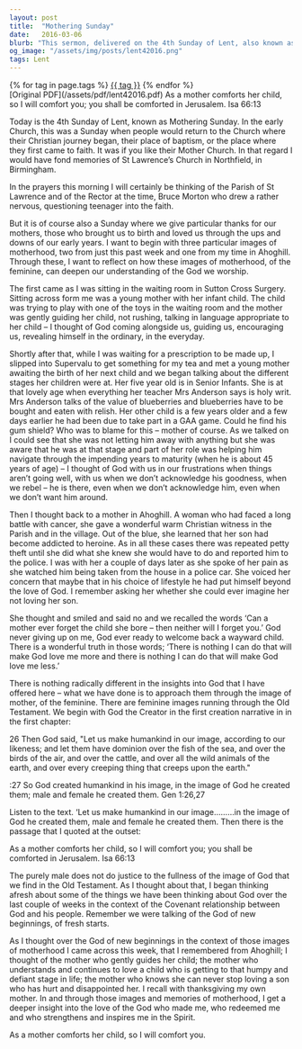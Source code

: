 ```yaml
---
layout: post
title:  "Mothering Sunday"
date:   2016-03-06
blurb: "This sermon, delivered on the 4th Sunday of Lent, also known as Mothering Sunday, explores the feminine aspects of God's love. Drawing from personal experiences and biblical references, the sermon emphasizes the nurturing, understanding, and unending love of God, likened to a mother's love for her child."
og_image: "/assets/img/posts/lent42016.png"
tags: Lent
---    
```

<div class="tag-pills">
    {% for tag in page.tags %}
    <a href="{{ site.baseurl }}/tag/{{ tag | slugify }}" class="tag-pill">{{ tag }}</a>
    {% endfor %}
</div>
[Original PDF](/assets/pdf/lent42016.pdf)
As a mother comforts her child, so I will comfort you; you shall be comforted in Jerusalem. Isa 66:13

Today is the 4th Sunday of Lent, known as Mothering Sunday. In the early Church, this was a Sunday when people would return to the Church where their Christian journey began, their place of baptism, or the place where they first came to faith. It was if you like their Mother Church. In that regard I would have fond memories of St Lawrence’s Church in Northfield, in Birmingham.

In the prayers this morning I will certainly be thinking of the Parish of St Lawrence and of the Rector at the time, Bruce Morton who drew a rather nervous, questioning teenager into the faith.

But it is of course also a Sunday where we give particular thanks for our mothers, those who brought us to birth and loved us through the ups and downs of our early years. I want to begin with three particular images of motherhood, two from just this past week and one from my time in Ahoghill. Through these, I want to reflect on how these images of motherhood, of the feminine, can deepen our understanding of the God we worship.

The first came as I was sitting in the waiting room in Sutton Cross Surgery. Sitting across form me was a young mother with her infant child. The child was trying to play with one of the toys in the waiting room and the mother was gently guiding her child, not rushing, talking in language appropriate to her child – I thought of God coming alongside us, guiding us, encouraging us, revealing himself in the ordinary, in the everyday.

Shortly after that, while I was waiting for a prescription to be made up, I slipped into Supervalu to get something for my tea and met a young mother awaiting the birth of her next child and we began talking about the different stages her children were at. Her five year old is in Senior Infants. She is at that lovely age when everything her teacher Mrs Anderson says is holy writ. Mrs Anderson talks of the value of blueberries and blueberries have to be bought and eaten with relish. Her other child is a few years older and a few days earlier he had been due to take part in a GAA game. Could he find his gum shield? Who was to blame for this – mother of course. As we talked on I could see that she was not letting him away with anything but she was aware that he was at that stage and part of her role was helping him navigate through the impending years to maturity (when he is about 45 years of age) – I thought of God with us in our frustrations when things aren’t going well, with us when we don’t acknowledge his goodness, when we rebel – he is there, even when we don’t acknowledge him, even when we don’t want him around.

Then I thought back to a mother in Ahoghill. A woman who had faced a long battle with cancer, she gave a wonderful warm Christian witness in the Parish and in the village. Out of the blue, she learned that her son had become addicted to heroine. As in all these cases there was repeated petty theft until she did what she knew she would have to do and reported him to the police. I was with her a couple of days later as she spoke of her pain as she watched him being taken from the house in a police car. She voiced her concern that maybe that in his choice of lifestyle he had put himself beyond the love of God. I remember asking her whether she could ever imagine her not loving her son.

She thought and smiled and said no and we recalled the words ‘Can a mother ever forget the child she bore – then neither will I forget you.’ God never giving up on me, God ever ready to welcome back a wayward child. There is a wonderful truth in those words; ‘There is nothing I can do that will make God love me more and there is nothing I can do that will make God love me less.’

There is nothing radically different in the insights into God that I have offered here – what we have done is to approach them through the image of mother, of the feminine. There are feminine images running through the Old Testament. We begin with God the Creator in the first creation narrative in in the first chapter:

26 Then God said, "Let us make humankind in our image, according to our likeness; and let them have dominion over the fish of the sea, and over the birds of the air, and over the cattle, and over all the wild animals of the earth, and over every creeping thing that creeps upon the earth."

:27 So God created humankind in his image, in the image of God he created them; male and female he created them. Gen 1:26,27

Listen to the text. ‘Let us make humankind in our image………in the image of God he created them, male and female he created them. Then there is the passage that I quoted at the outset:

As a mother comforts her child, so I will comfort you; you shall be comforted in Jerusalem. Isa 66:13

The purely male does not do justice to the fullness of the image of God that we find in the Old Testament. As I thought about that, I began thinking afresh about some of the things we have been thinking about God over the last couple of weeks in the context of the Covenant relationship between God and his people. Remember we were talking of the God of new beginnings, of fresh starts.

As I thought over the God of new beginnings in the context of those images of motherhood I came across this week, that I remembered from Ahoghill; I thought of the mother who gently guides her child; the mother who understands and continues to love a child who is getting to that humpy and defiant stage in life; the mother who knows she can never stop loving a son who has hurt and disappointed her. I recall with thanksgiving my own mother. In and through those images and memories of motherhood, I get a deeper insight into the love of the God who made me, who redeemed me and who strengthens and inspires me in the Spirit.

As a mother comforts her child, so I will comfort you.
